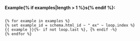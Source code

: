 **Example{% if examples|length > 1 %}s{% endif %}:**

<code>
{% for example in examples %}
{% set example_id = schema.html_id ~ "_ex" ~ loop.index %}
{{ example }}{%- if not loop.last %}, {% endif -%}
{% endfor %}
</code>
